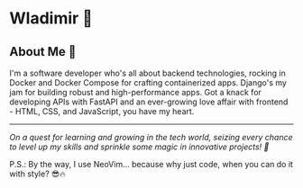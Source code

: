 # Wladimir 🚀

## About Me 🎉
I'm a software developer who's all about backend technologies, rocking in Docker and Docker Compose for crafting containerized apps. Django's my jam for building robust and high-performance apps. Got a knack for developing APIs with FastAPI and an ever-growing love affair with frontend - HTML, CSS, and JavaScript, you have my heart.

---

*On a quest for learning and growing in the tech world, seizing every chance to level up my skills and sprinkle some magic in innovative projects! 🌟*

P.S.: By the way, I use NeoVim... because why just code, when you can do it with style? 😎🔥
